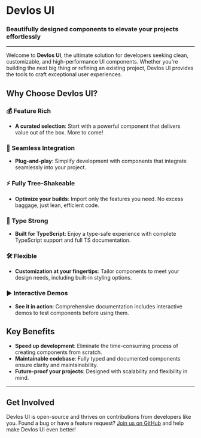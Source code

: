 # Devlos UI

### Beautifully designed components to elevate your projects effortlessly

---

Welcome to **Devlos UI**, the ultimate solution for developers seeking clean, customizable, and high-performance UI components. Whether you're building the next big thing or refining an existing project, Devlos UI provides the tools to craft exceptional user experiences.

## Why Choose Devlos UI?

### 💰 Feature Rich

- **A curated selection**: Start with a powerful component that delivers value out of the box. More to come!

### 🚀 Seamless Integration

- **Plug-and-play**: Simplify development with components that integrate seamlessly into your project.

### ⚡ Fully Tree-Shakeable

- **Optimize your builds**: Import only the features you need. No excess baggage, just lean, efficient code.

### 🦾 Type Strong

- **Built for TypeScript**: Enjoy a type-safe experience with complete TypeScript support and full TS documentation.

### 🛠 Flexible

- **Customization at your fingertips**: Tailor components to meet your design needs, including built-in styling options.

### ▶️ Interactive Demos

- **See it in action**: Comprehensive documentation includes interactive demos to test components before using them.

## Key Benefits

- **Speed up development**: Eliminate the time-consuming process of creating components from scratch.
- **Maintainable codebase**: Fully typed and documented components ensure clarity and maintainability.
- **Future-proof your projects**: Designed with scalability and flexibility in mind.

---

## Get Involved

Devlos UI is open-source and thrives on contributions from developers like you. Found a bug or have a feature request? [Join us on GitHub](https://github.com/devloos/devlos-ui) and help make Devlos UI even better!
